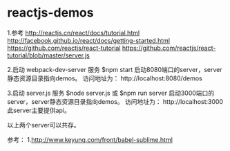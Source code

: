 # reactjs-demos

1.参考
http://reactjs.cn/react/docs/tutorial.html
http://facebook.github.io/react/docs/getting-started.html
https://github.com/reactjs/react-tutorial
https://github.com/reactjs/react-tutorial/blob/master/server.js

2.启动 webpack-dev-server 服务
$npm start
启动8080端口的server，server静态资源目录指向demos。
访问地址为：
http://localhost:8080/demos

3.启动 server.js 服务
$node server.js 或 $npm run server
启动3000端口的server，server静态资源目录指向demos。
访问地址为：
http://localhost:3000
此server主要提供api。

以上两个server可以共存。



参考：
1.http://www.keyunq.com/front/babel-sublime.html


